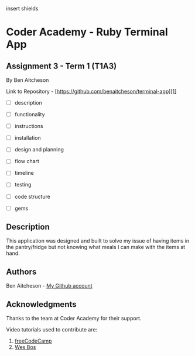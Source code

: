 
insert shields


# Coder Academy - Ruby Terminal App
## Assignment 3 - Term 1 (T1A3)

By Ben Aitcheson

Link to Repository - [https://github.com/benaitcheson/terminal-app][1]

- [ ] description
- [ ] functionality
- [ ] instructions
- [ ] installation
- [ ] design and planning
- [ ] flow chart
- [ ] timeline
- [ ] testing
- [ ] code structure
- [ ] gems


## Description
This application was designed and built to solve my issue of having items in the pantry/fridge but not knowing what meals I can make with the items at hand.




## Authors

Ben Aitcheson - [My Github account][2]

## Acknowledgments

Thanks to the team at Coder Academy for their support.

Video tutorials used to contribute are:
1. [freeCodeCamp][3]
1. [Wes Bos][4]



[1]: https://priceless-jackson-e53021.netlify.app/
[2]: https://github.com/benaitcheson
[3]: https://www.freecodecamp.org/
[4]: https://wesbos.com/
[5]: https://www.netlify.com/